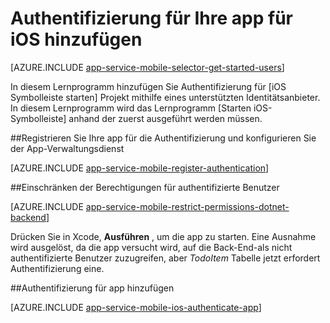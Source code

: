 <properties
    pageTitle="Hinzufügen von Authentifizierung unter iOS mit Azure Mobile-Apps"
    description="Erfahren Sie, wie der app iOS mithilfe einer Vielzahl von Identitätsanbieter, einschließlich AAD, Google, Facebook, Twitter und Microsoft Benutzerauthentifizierung mit Azure Mobile-Apps."
    services="app-service\mobile"
    documentationCenter="ios"
    authors="ysxu"
    manager="yochayk"
    editor=""/>

<tags
    ms.service="app-service-mobile"
    ms.workload="mobile"
    ms.tgt_pltfrm="mobile-ios"
    ms.devlang="dotnet"
    ms.topic="article"
    ms.date="10/01/2016"
    ms.author="yuaxu"/>

# <a name="add-authentication-to-your-ios-app"></a>Authentifizierung für Ihre app für iOS hinzufügen

[AZURE.INCLUDE [app-service-mobile-selector-get-started-users](../../includes/app-service-mobile-selector-get-started-users.md)]

In diesem Lernprogramm hinzufügen Sie Authentifizierung für [iOS Symbolleiste starten] Projekt mithilfe eines unterstützten Identitätsanbieter. In diesem Lernprogramm wird das Lernprogramm [Starten iOS-Symbolleiste] anhand der zuerst ausgeführt werden müssen.

##<a name="a-nameregisteraregister-your-app-for-authentication-and-configure-the-app-service"></a><a name="register"></a>Registrieren Sie Ihre app für die Authentifizierung und konfigurieren Sie der App-Verwaltungsdienst

[AZURE.INCLUDE [app-service-mobile-register-authentication](../../includes/app-service-mobile-register-authentication.md)]

##<a name="a-namepermissionsarestrict-permissions-to-authenticated-users"></a><a name="permissions"></a>Einschränken der Berechtigungen für authentifizierte Benutzer

[AZURE.INCLUDE [app-service-mobile-restrict-permissions-dotnet-backend](../../includes/app-service-mobile-restrict-permissions-dotnet-backend.md)]

Drücken Sie in Xcode, **Ausführen** , um die app zu starten. Eine Ausnahme wird ausgelöst, da die app versucht wird, auf die Back-End-als nicht authentifizierte Benutzer zuzugreifen, aber _TodoItem_ Tabelle jetzt erfordert Authentifizierung eine.

##<a name="a-nameadd-authenticationaadd-authentication-to-app"></a><a name="add-authentication"></a>Authentifizierung für app hinzufügen

[AZURE.INCLUDE [app-service-mobile-ios-authenticate-app](../../includes/app-service-mobile-ios-authenticate-app.md)]


<!-- URLs. -->

[Schnellstart für iOS]: app-service-mobile-ios-get-started.md

[Azure portal]: https://portal.azure.com
